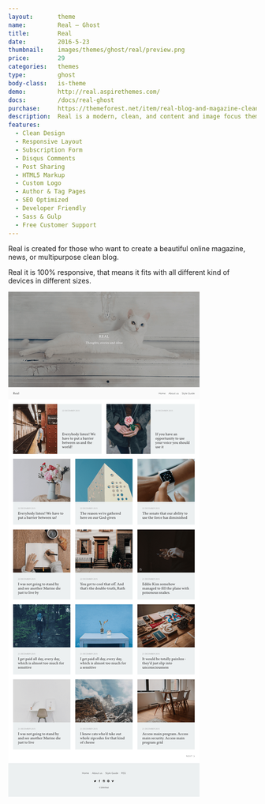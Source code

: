 ```yaml
---
layout:       theme
name:         Real – Ghost
title:        Real
date:         2016-5-23
thumbnail:    images/themes/ghost/real/preview.png
price:        29
categories:   themes
type:         ghost
body-class:   is-theme
demo:         http://real.aspirethemes.com/
docs:         /docs/real-ghost
purchase:     https://themeforest.net/item/real-blog-and-magazine-clean-ghost-theme/17375799?ref=aspirethemes
description:  Real is a modern, clean, and content and image focus theme for Ghost blogging platform.
features:
  - Clean Design
  - Responsive Layout
  - Subscription Form
  - Disqus Comments
  - Post Sharing
  - HTML5 Markup
  - Custom Logo
  - Author & Tag Pages
  - SEO Optimized
  - Developer Friendly
  - Sass & Gulp
  - Free Customer Support
---
```


Real is created for those who want to create a beautiful online magazine, news, or multipurpose clean blog.

Real it is 100% responsive, that means it fits with all different kind of devices in different sizes.

![real-ghost-full-preview](/images/themes/ghost/real/full-preview.png)